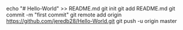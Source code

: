 echo "# Hello-World" >> README.md
git init
git add README.md
git commit -m "first commit"
git remote add origin https://github.com/jeredb28/Hello-World.git
git push -u origin master
